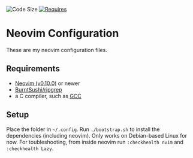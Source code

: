 ![Code Size](https://img.shields.io/github/languages/code-size/ariel-lindemann/nvim) [![Requires](https://img.shields.io/badge/requires-nvim%200.10%2B-9cf?logo=neovim)](https://neovim.io//)

# Neovim Configuration

These are my neovim configuration files.

## Requirements

+  [Neovim (v0.10.0)](https://github.com/neovim/neovim/releases/tag/v0.10.0) or newer
+  [BurntSushi/ripgrep](https://github.com/BurntSushi/ripgrep)
+  a C compiler, such as [GCC](https://gcc.gnu.org/)

## Setup

Place the folder in `~/.config`. 
Run `./bootstrap.sh` to install the dependencies (including neovim). Only works on Debian-based Linux for now.
For toubleshooting, from inside neovim run `:checkhealth nvim` and `:checkhealth Lazy`.
